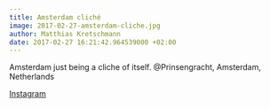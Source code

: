 ```yaml
---
title: Amsterdam cliché
image: 2017-02-27-amsterdam-cliche.jpg
author: Matthias Kretschmann
date: 2017-02-27 16:21:42.964539000 +02:00
---
```


Amsterdam just being a cliche of itself. @Prinsengracht, Amsterdam, Netherlands

[Instagram](https://www.instagram.com/p/BRFoXCOFZa1/)
